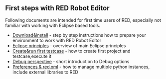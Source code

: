 ## First steps with RED Robot Editor

Following documents are intended for first time users of RED, especially not familiar with working with Eclipse based tools.

*   [Download&install](docs/help/first_steps/download_install.md) - step by step instructions how to prepare your environment to work with RED Robot Editor
*   [Eclipse principles](docs/help/first_steps/eclipse_princiles.md) - overview of main Eclipse principles
*   [Create&run first testcase](docs/help/first_steps/create_run.md) - how to create first project and testcase,execute it
*   [Debug perspective](docs/help/first_steps/debug.md) - short introduction to Debug options
*   [Preferences & red.xml](docs/help/first_steps/preferences_misc.md) - how to manage multiple python instances, include external libraries to RED



